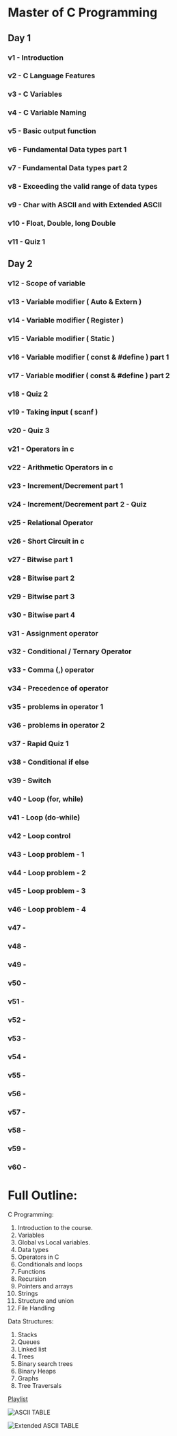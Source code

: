 # Master of C Programming

## Day 1

### v1 - Introduction

### v2 - C Language Features

### v3 - C Variables

### v4 - C Variable Naming

### v5 - Basic output function

### v6 - Fundamental Data types part 1

### v7 - Fundamental Data types part 2

### v8 - Exceeding the valid range of data types

### v9 - Char with ASCII and with Extended ASCII

### v10 - Float, Double, long Double

### v11 - Quiz 1

## Day 2

### v12 - Scope of variable

### v13 - Variable modifier ( Auto & Extern )

### v14 - Variable modifier ( Register )

### v15 - Variable modifier ( Static )

### v16 - Variable modifier ( const & #define ) part 1

### v17 - Variable modifier ( const & #define ) part 2

### v18 - Quiz 2

### v19 - Taking input ( scanf )

### v20 - Quiz 3

### v21 - Operators in c

### v22 - Arithmetic Operators in c

### v23 - Increment/Decrement part 1

### v24 - Increment/Decrement part 2 - Quiz

### v25 - Relational Operator

### v26 - Short Circuit in c

### v27 - Bitwise part 1

### v28 - Bitwise part 2

### v29 - Bitwise part 3

### v30 - Bitwise part 4

### v31 - Assignment operator

### v32 - Conditional / Ternary Operator

### v33 - Comma (,) operator

### v34 - Precedence of operator

### v35 - problems in operator 1

### v36 - problems in operator 2

### v37 - Rapid Quiz 1

### v38 - Conditional if else

### v39 - Switch

### v40 - Loop (for, while)

### v41 - Loop (do-while)

### v42 - Loop control

### v43 - Loop problem - 1

### v44 - Loop problem - 2

### v45 - Loop problem - 3

### v46 - Loop problem - 4

### v47 - 

### v48 - 

### v49 - 

### v50 - 

### v51 - 

### v52 - 

### v53 - 

### v54 - 

### v55 - 

### v56 - 

### v57 - 

### v58 - 

### v59 - 

### v60 - 







# Full Outline:

C Programming:
1) Introduction to the course.
2) Variables 
3) Global vs Local variables. 
4) Data types  
5) Operators in C  
6) Conditionals and loops 
7) Functions 
8) Recursion  
9) Pointers and arrays 
10) Strings
11) Structure and union 
12) File Handling

Data Structures:
1) Stacks
2) Queues  
3) Linked list
4) Trees  
5) Binary search trees  
6) Binary Heaps  
7) Graphs  
8) Tree Traversals

[Playlist](https://youtube.com/playlist?list=PLBlnK6fEyqRhX6r2uhhlubuF5QextdCSM&si=KauFwcAzYFQny9qO)

![ASCII TABLE](image.png)

![Extended ASCII TABLE](image-1.png)